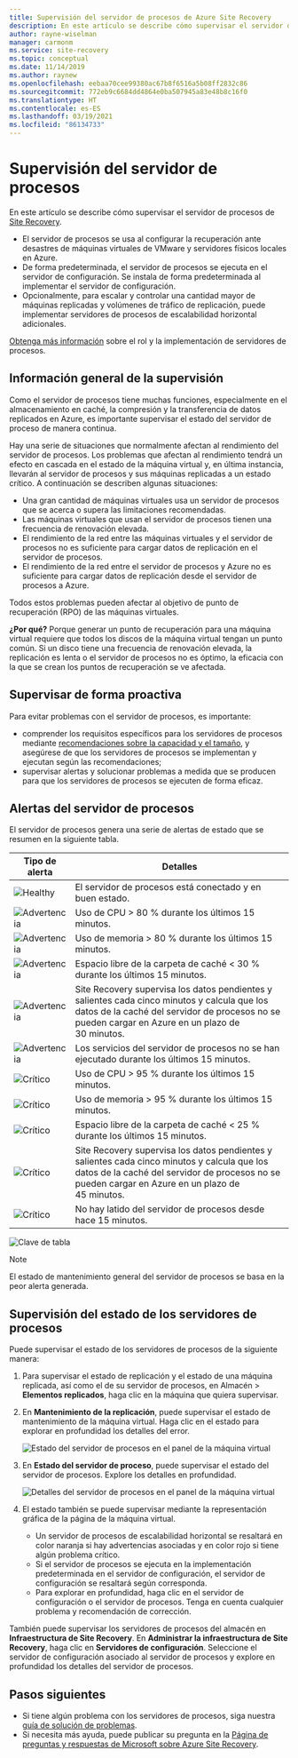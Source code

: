 ```yaml
---
title: Supervisión del servidor de procesos de Azure Site Recovery
description: En este artículo se describe cómo supervisar el servidor de proceso de Azure Site Recovery utilizado para la recuperación ante desastres de servidor físico/VM de VMware.
author: rayne-wiselman
manager: carmonm
ms.service: site-recovery
ms.topic: conceptual
ms.date: 11/14/2019
ms.author: raynew
ms.openlocfilehash: eebaa70cee99380ac67b8f6516a5b08ff2832c86
ms.sourcegitcommit: 772eb9c6684dd4864e0ba507945a83e48b8c16f0
ms.translationtype: HT
ms.contentlocale: es-ES
ms.lasthandoff: 03/19/2021
ms.locfileid: "86134733"
---
```

# <a name="monitor-the-process-server"></a>Supervisión del servidor de procesos

En este artículo se describe cómo supervisar el servidor de procesos de [Site Recovery](site-recovery-overview.md).

- El servidor de procesos se usa al configurar la recuperación ante desastres de máquinas virtuales de VMware y servidores físicos locales en Azure.
- De forma predeterminada, el servidor de procesos se ejecuta en el servidor de configuración. Se instala de forma predeterminada al implementar el servidor de configuración.
- Opcionalmente, para escalar y controlar una cantidad mayor de máquinas replicadas y volúmenes de tráfico de replicación, puede implementar servidores de procesos de escalabilidad horizontal adicionales.

[Obtenga más información](vmware-physical-azure-config-process-server-overview.md) sobre el rol y la implementación de servidores de procesos.

## <a name="monitoring-overview"></a>Información general de la supervisión

Como el servidor de procesos tiene muchas funciones, especialmente en el almacenamiento en caché, la compresión y la transferencia de datos replicados en Azure, es importante supervisar el estado del servidor de proceso de manera continua.

Hay una serie de situaciones que normalmente afectan al rendimiento del servidor de procesos. Los problemas que afectan al rendimiento tendrá un efecto en cascada en el estado de la máquina virtual y, en última instancia, llevarán al servidor de procesos y sus máquinas replicadas a un estado crítico. A continuación se describen algunas situaciones:

- Una gran cantidad de máquinas virtuales usa un servidor de procesos que se acerca o supera las limitaciones recomendadas.
- Las máquinas virtuales que usan el servidor de procesos tienen una frecuencia de renovación elevada.
- El rendimiento de la red entre las máquinas virtuales y el servidor de procesos no es suficiente para cargar datos de replicación en el servidor de procesos.
- El rendimiento de la red entre el servidor de procesos y Azure no es suficiente para cargar datos de replicación desde el servidor de procesos a Azure.

Todos estos problemas pueden afectar al objetivo de punto de recuperación (RPO) de las máquinas virtuales. 

**¿Por qué?** Porque generar un punto de recuperación para una máquina virtual requiere que todos los discos de la máquina virtual tengan un punto común. Si un disco tiene una frecuencia de renovación elevada, la replicación es lenta o el servidor de procesos no es óptimo, la eficacia con la que se crean los puntos de recuperación se ve afectada.

## <a name="monitor-proactively"></a>Supervisar de forma proactiva

Para evitar problemas con el servidor de procesos, es importante:

- comprender los requisitos específicos para los servidores de procesos mediante [recomendaciones sobre la capacidad y el tamaño](site-recovery-plan-capacity-vmware.md#capacity-considerations), y asegúrese de que los servidores de procesos se implementan y ejecutan según las recomendaciones;
- supervisar alertas y solucionar problemas a medida que se producen para que los servidores de procesos se ejecuten de forma eficaz.


## <a name="process-server-alerts"></a>Alertas del servidor de procesos

El servidor de procesos genera una serie de alertas de estado que se resumen en la siguiente tabla.

**Tipo de alerta** | **Detalles**
--- | ---
![Healthy][green] | El servidor de procesos está conectado y en buen estado.
![Advertencia][yellow] | Uso de CPU > 80 % durante los últimos 15 minutos.
![Advertencia][yellow] | Uso de memoria > 80 % durante los últimos 15 minutos.
![Advertencia][yellow] | Espacio libre de la carpeta de caché < 30 % durante los últimos 15 minutos.
![Advertencia][yellow] | Site Recovery supervisa los datos pendientes y salientes cada cinco minutos y calcula que los datos de la caché del servidor de procesos no se pueden cargar en Azure en un plazo de 30 minutos.
![Advertencia][yellow] | Los servicios del servidor de procesos no se han ejecutado durante los últimos 15 minutos.
![Crítico][red] | Uso de CPU > 95 % durante los últimos 15 minutos.
![Crítico][red] | Uso de memoria > 95 % durante los últimos 15 minutos.
![Crítico][red] | Espacio libre de la carpeta de caché < 25 % durante los últimos 15 minutos.
![Crítico][red] | Site Recovery supervisa los datos pendientes y salientes cada cinco minutos y calcula que los datos de la caché del servidor de procesos no se pueden cargar en Azure en un plazo de 45 minutos.
![Crítico][red] | No hay latido del servidor de procesos desde hace 15 minutos.

![Clave de tabla](./media/vmware-physical-azure-monitor-process-server/table-key.png)

> [!NOTE]
> El estado de mantenimiento general del servidor de procesos se basa en la peor alerta generada.



## <a name="monitor-process-server-health"></a>Supervisión del estado de los servidores de procesos

Puede supervisar el estado de los servidores de procesos de la siguiente manera: 

1. Para supervisar el estado de replicación y el estado de una máquina replicada, así como el de su servidor de procesos, en Almacén > **Elementos replicados**, haga clic en la máquina que quiera supervisar.
2. En **Mantenimiento de la replicación**, puede supervisar el estado de mantenimiento de la máquina virtual. Haga clic en el estado para explorar en profundidad los detalles del error.

    ![Estado del servidor de procesos en el panel de la máquina virtual](./media/vmware-physical-azure-monitor-process-server/vm-ps-health.png)

4. En **Estado del servidor de proceso**, puede supervisar el estado del servidor de procesos. Explore los detalles en profundidad.

    ![Detalles del servidor de procesos en el panel de la máquina virtual](./media/vmware-physical-azure-monitor-process-server/ps-summary.png)

5. El estado también se puede supervisar mediante la representación gráfica de la página de la máquina virtual.
    - Un servidor de procesos de escalabilidad horizontal se resaltará en color naranja si hay advertencias asociadas y en color rojo si tiene algún problema crítico. 
    - Si el servidor de procesos se ejecuta en la implementación predeterminada en el servidor de configuración, el servidor de configuración se resaltará según corresponda.
    - Para explorar en profundidad, haga clic en el servidor de configuración o el servidor de procesos. Tenga en cuenta cualquier problema y recomendación de corrección.

También puede supervisar los servidores de procesos del almacén en **Infraestructura de Site Recovery**. En **Administrar la infraestructura de Site Recovery**, haga clic en **Servidores de configuración**. Seleccione el servidor de configuración asociado al servidor de procesos y explore en profundidad los detalles del servidor de procesos.


## <a name="next-steps"></a>Pasos siguientes

- Si tiene algún problema con los servidores de procesos, siga nuestra [guía de solución de problemas](vmware-physical-azure-troubleshoot-process-server.md).
- Si necesita más ayuda, puede publicar su pregunta en la [Página de preguntas y respuestas de Microsoft sobre Azure Site Recovery](/answers/topics/azure-site-recovery.html). 

[green]: ./media/vmware-physical-azure-monitor-process-server/green.png
[yellow]: ./media/vmware-physical-azure-monitor-process-server/yellow.png
[red]: ./media/vmware-physical-azure-monitor-process-server/red.png
